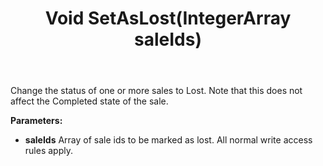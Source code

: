 ﻿---
uid: crmscript_ref_NSSaleAgent_SetAsLost
title: Void SetAsLost(IntegerArray saleIds)
intellisense: NSSaleAgent.SetAsLost
keywords: NSSaleAgent, SetAsLost
so.topic: reference
---

Change the status of one or more sales to Lost. Note that this does not affect the Completed state of the sale.

**Parameters:**
 - **saleIds** Array of sale ids to be marked as lost. All normal write access rules apply.
